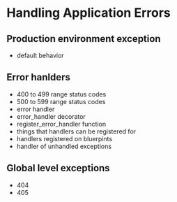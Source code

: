<!-- bg=white fg=black -->

# Handling Application Errors

## Production environment exception

- default behavior

## Error hanlders

- 400 to 499 range status codes
- 500 to 599 range status codes
- error handler
- error_handler decorator
- register_error_handler function
- things that handlers can be registered for
- handlers registered on bluerpints
- handler of unhandled exceptions

## Global level exceptions

- 404
- 405
